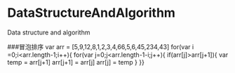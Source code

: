 # DataStructureAndAlgorithm
Data structure and algorithm

###冒泡排序
    var arr = [5,9,12,8,1,2,3,4,66,5,6,45,234,43]
	for(var i =0;i<arr.length-1;i++){
    	for(var j=0;j<arr.length-1-i;j++){
          if(arr[j]>arr[j+1]){
            var temp = arr[j+1]
            arr[j+1] = arr[j]
            arr[j] = temp
         }
       }}


